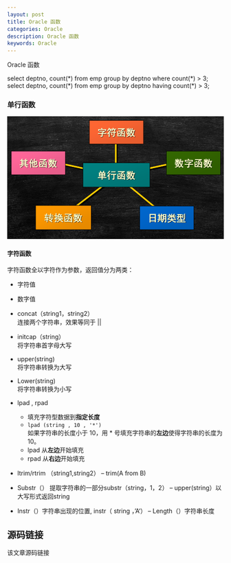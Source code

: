 ```yaml
---
layout: post
title: Oracle 函数
categories: Oracle
description: Oracle 函数
keywords: Oracle
---
```


Oracle 函数




select deptno, count(\*) from emp group by deptno where count(\*) > 3;
select deptno, count(\*) from emp group by deptno having count(\*) > 3;

### 单行函数
![enter description here](/images/posts/oracle/function/singlefunction.png)

#### 字符函数
字符函数全以字符作为参数，返回值分为两类：
- 字符值
- 数字值


- concat（string1，string2）<br>
  连接两个字符串，效果等同于 \|\|
- initcap（string）<br>
	将字符串首字母大写
- upper(string)<br>
    将字符串转换为大写
- Lower(string) <br>
	将字符串转换为小写
- lpad , rpad <br>
	- 填充字符型数据到**指定长度**
	- `lpad (string , 10 , '*')`<br>
		如果字符串的长度小于 10，用 \* 号填充字符串的**左边**使得字符串的长度为10。
	- lpad 从**左边**开始填充
	- rpad 从**右边**开始填充
		
- ltrim/rtrim （string1,string2） – trim(A from B)
- Substr（） 提取字符串的一部分substr（string，1，2） – upper(string）以大写形式返回string
- Instr（）字符串出现的位置, instr（ string ，’A‘） – Length（）字符串长度


## 源码链接
该文章源码链接 [](url)